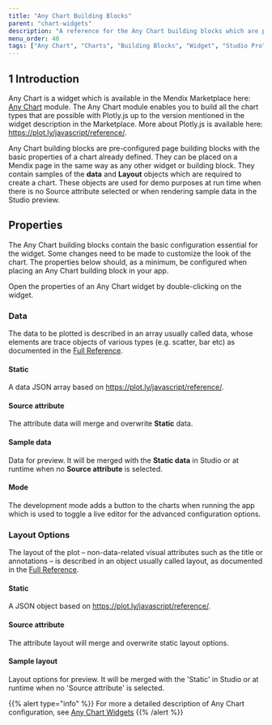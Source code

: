 ```yaml
---
title: "Any Chart Building Blocks"
parent: "chart-widgets"
description: "A reference for the Any Chart building blocks which are provided as part of the Any Chart widget"
menu_order: 40
tags: ["Any Chart", "Charts", "Building Blocks", "Widget", "Studio Pro"]
---
```


## 1 Introduction

Any Chart is a widget which is available in the Mendix Marketplace here: [Any Chart](/appstore/modules/any-chart) module. The Any Chart module enables you to build all the chart types that are possible with Plotly.js up to the version mentioned in the widget description in the Marketplace. More about Plotly.js is available here: https://plot.ly/javascript/reference/.

Any Chart building blocks are pre-configured page building blocks with the basic properties of a chart already defined. They can be placed on a Mendix page in the same way as any other widget or building block. They contain samples of the **data** and **Layout** objects which are required to create a chart. These objects are used for demo purposes at run time when there is no Source attribute selected or when rendering sample data in the Studio preview.

## Properties

The Any Chart building blocks contain the basic configuration essential for the widget. Some changes need to be made to customize the look of the chart. The properties below should, as a minimum, be configured when placing an Any Chart building block in your app.

Open the properties of an Any Chart widget by double-clicking on the widget.

### Data
The data to be plotted is described in an array usually called data, whose elements are trace objects of various types (e.g. scatter, bar etc) as documented in the [Full Reference](https://plot.ly/javascript/reference).

#### Static
A data JSON array based on https://plot.ly/javascript/reference/.

#### Source attribute
The attribute data will merge and overwrite **Static** data.

#### Sample data
Data for preview. It will be merged with the **Static data** in Studio or at runtime when no **Source attribute** is selected.

#### Mode
The development mode adds a button to the charts when running the app which is used to toggle a live editor for the advanced configuration options.

### Layout Options
The layout of the plot – non-data-related visual attributes such as the title or annotations – is described in an object usually called layout, as documented in the [Full Reference](https://plot.ly/javascript/reference/#layout).

#### Static
A JSON object based on https://plot.ly/javascript/reference/.

#### Source attribute
The attribute layout will merge and overwrite static layout options.

#### Sample layout
Layout options for preview. It will be merged with the 'Static' in Studio or at runtime when no 'Source attribute' is selected.

{{% alert type="info" %}}
For more a detailed description of Any Chart configuration, see [Any Chart Widgets](charts-any-configuration)
{{% /alert %}}
